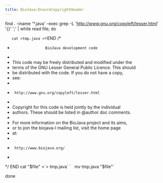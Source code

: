 ```yaml
---
title: BioJava:EnsureCopyrightHeader
---
```


find . -iname '\*.java' -exec grep -L
'<http://www.gnu.org/copyleft/lesser.html>' '{}' ';' | while read file;
do

`   cat >tmp.java <`<END
/*
 *                    BioJava development code
 *
 * This code may be freely distributed and modified under the
 * terms of the GNU Lesser General Public Licence.  This should
 * be distributed with the code.  If you do not have a copy,
 * see:
 *
 *      http://www.gnu.org/copyleft/lesser.html
 *
 * Copyright for this code is held jointly by the individual
 * authors.  These should be listed in @author doc comments.
 *
 * For more information on the BioJava project and its aims,
 * or to join the biojava-l mailing list, visit the home page
 * at:
 *
 *      http://www.biojava.org/
 *
 */
END
    cat "$file" >`> tmp.java`  
`   mv tmp.java "$file"`

done
